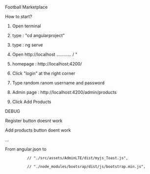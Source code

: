 Football Marketplace

How to start?

1. Open terminal

2. type : "cd angularproject"

3. type : ng serve

4. Open http://localhost ............ / "     

5. homepage : http://localhost:4200/

6. Click "login" at the right corner

7. Type random ranom username and password

8. Admin page : http://localhost:4200/admin/products

9. Click Add Products




DEBUG 

Register button doesnt work

Add products button doent work 

...

From angular.json to 

              // "./src/assets/AdminLTE/dist/myjs_Toast.js",

              // "./node_modules/bootsrap/dist/js/bootstrap.min.js",



